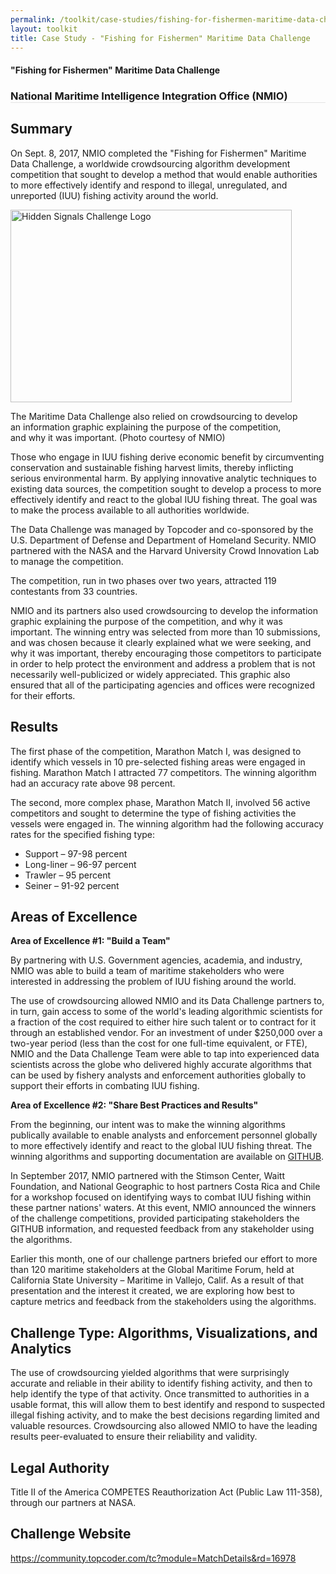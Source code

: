 ```yaml
---
permalink: /toolkit/case-studies/fishing-for-fishermen-maritime-data-challenge/
layout: toolkit
title: Case Study - "Fishing for Fishermen" Maritime Data Challenge
---
```

<div class="grid-container padding-bottom-5">
  <div id="page-wrap">
    <div class="usa-grid">
      <article class="portfolio-article usa-prose usa-grid-full" id="9335" itemscope="" itemtype="http://schema.org/CreativeWork">
        <div class="portfolio-item-content">
          <figure class="media-wrap usa-grid-full">
          </figure>
          <section class="article-body-wrap usa-prose desktop:grid-col-9">
            <section class="portfolio-detail-description">
              <div class="body-text clearfix" itemprop="description">
                <h1>"Fishing for Fishermen" Maritime Data Challenge</h1>
                <h3 style="border-bottom: 1px solid #e4e4e4;">National Maritime Intelligence Integration Office (NMIO)</h3>
                <h2>Summary</h2>
                <p class="margin-top-0">On Sept. 8, 2017, NMIO completed the "Fishing for Fishermen" Maritime Data Challenge, a worldwide crowdsourcing algorithm development competition that sought to develop a method that would enable authorities to more effectively identify and respond to illegal, unregulated, and unreported (IUU) fishing activity around the world.</p>
                <!--Feature Image-->
                <div class="wp-caption alignleft" style="max-width: 460px">
                  <a href="{{ site.baseurl }}/assets/images/toolkit/case-studies/MaritimeDataCaseStudy1-e1515167519649.jpg">
                    <img class="wp-image-9360" src="{{ site.baseurl }}/assets/images/toolkit/case-studies/MaritimeDataCaseStudy1-e1515167519649.jpg" alt="Hidden Signals Challenge Logo" sizes="(max-width: 450px) 100vw, 450px" width="450" height="308" />
                  </a>
                  <p class="wp-caption-text margin-top-0">The Maritime Data Challenge also relied on crowdsourcing to develop an information graphic explaining the purpose of the competition, and why it was important. (Photo courtesy of NMIO)</p>
                  <!-- <p class="wp-caption-text">Hidden Signals Challenge Logo</p> -->
                </div>
                <p>Those who engage in IUU fishing derive economic benefit by circumventing conservation and sustainable fishing harvest limits, thereby inflicting serious environmental harm. By applying innovative analytic techniques to existing data sources, the competition sought to develop a process to more effectively identify and react to the global IUU fishing threat. The goal was to make the process available to all authorities worldwide.</p>
                <p>The Data Challenge was managed by Topcoder and co-sponsored by the U.S. Department of Defense and Department of Homeland Security.  NMIO partnered with the NASA and the Harvard University Crowd Innovation Lab to manage the competition.</p>
                <p>The competition, run in two phases over two years, attracted 119 contestants from 33 countries.</p>
                <p>NMIO and its partners also used crowdsourcing to develop the information graphic explaining the purpose of the competition, and why it was important. The winning entry was selected from more than 10 submissions, and was chosen because it clearly explained what we were seeking, and why it was important, thereby encouraging those competitors to participate in order to help protect the environment and address a problem that is not necessarily well-publicized or widely appreciated. This graphic also ensured that all of the participating agencies and offices were recognized for their efforts.</p>
                <h2>Results</h2>
                <p>The first phase of the competition, Marathon Match I, was designed to identify which vessels in 10 pre-selected fishing areas were engaged in fishing. Marathon Match I attracted 77 competitors. The winning algorithm had an accuracy rate above 98 percent.</p>
                <p>The second, more complex phase, Marathon Match II, involved 56 active competitors and sought to determine the type of fishing activities the vessels were engaged in. The winning algorithm had the following accuracy rates for the specified fishing type:</p>
                <ul>
                  <li><span style="font-weight: 400;">Support – 97-98 percent</span></li>
                  <li><span style="font-weight: 400;">Long-liner – 96-97 percent</span></li>
                  <li><span style="font-weight: 400;">Trawler – 95 percent</span></li>
                  <li><span style="font-weight: 400;">Seiner – 91-92 percent</span></li>
                </ul>
                <h2>Areas of Excellence</h2>
                <p><strong>Area of Excellence #1: "Build a Team"</strong></p>
                <p>By partnering with U.S. Government agencies, academia, and industry, NMIO was able to build a team of maritime stakeholders who were interested in addressing the problem of IUU fishing around the world.</p>
                <p>The use of crowdsourcing allowed NMIO and its Data Challenge partners to, in turn, gain access to some of the world's leading algorithmic scientists for a fraction of the cost required to either hire such talent or to contract for it through an established vendor. For an investment of under $250,000 over a two-year period (less than the cost for one full-time equivalent, or FTE), NMIO and the Data Challenge Team were able to tap into experienced data scientists across the globe who delivered highly accurate algorithms that can be used by fishery analysts and enforcement authorities globally to support their efforts in combating IUU fishing.</p>
                <p><strong>Area of Excellence #2: "Share Best Practices and Results"</strong></p>
                <p>From the beginning, our intent was to make the winning algorithms publically available to enable analysts and enforcement personnel globally to more effectively identify and react to the global IUU fishing threat. The winning algorithms and supporting documentation are available on <a href="https://github.com/NASA-Tournament-Lab/National-Maritime-Intelligence-Integration-Office-NMIO-Fishing-for-Fishermen"><span style="border: none;">GITHUB</span></a>.</p>
                <p>In September 2017, NMIO partnered with the Stimson Center, Waitt Foundation, and National Geographic to host partners Costa Rica and Chile for a workshop focused on identifying ways to combat IUU fishing within these partner nations' waters. At this event, NMIO announced the winners of the challenge competitions, provided participating stakeholders the GITHUB information, and requested feedback from any stakeholder using the algorithms.</p>
                <p>Earlier this month, one of our challenge partners briefed our effort to more than 120 maritime stakeholders at the Global Maritime Forum, held at California State University – Maritime in Vallejo, Calif. As a result of that presentation and the interest it created, we are exploring how best to capture metrics and feedback from the stakeholders using the algorithms.</p>
                <h2>Challenge Type: Algorithms, Visualizations, and Analytics</h2>
                <p>The use of crowdsourcing yielded algorithms that were surprisingly accurate and reliable in their ability to identify fishing activity, and then to help identify the type of that activity. Once transmitted to authorities in a usable format, this will allow them to best identify and respond to suspected illegal fishing activity, and to make the best decisions regarding limited and valuable resources. Crowdsourcing also allowed NMIO to have the leading results peer-evaluated to ensure their reliability and validity.</p>
                <h2>Legal Authority</h2>
                <p>Title II of the America COMPETES Reauthorization Act (Public Law 111-358), through our partners at NASA.</p>
                <h2>Challenge Website</h2>
                <p><a href="https://community.topcoder.com/tc?module=MatchDetails&amp;rd=16978">https://community.topcoder.com/tc?module=MatchDetails&amp;rd=16978</a></p>
              </div>
            </section>
          </section>
        </div>
      </article>
    </div>
  </div>
</div>